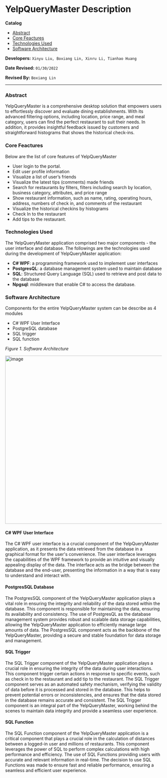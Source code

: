 # YelpQueryMaster Description

**Catalog**
- [Abstract](#Abstract)
- [Core Feactures](#Core-Feactures)
- [Technologies Used](#Technologies-Used)
- [Software Architecture](#Software-Architecture)

**Developers:** `Xinyu Liu, Boxiang Lin, Xinru Li, Tianhao Huang`

**Date Revised:** `01/30/2022`

**Revised By:** `Boxiang Lin`

---

### Abstract
YelpQueryMaster is a comprehensive desktop solution that empowers users to effortlessly discover and evaluate dining establishments. With its advanced filtering options, including location, price range, and meal category, users can find the perfect restaurant to suit their needs. In addition, it provides insightful feedback issued by customers and straightforward histograms that shows the historical check-ins.


### Core Feactures
Below are the list of core features of YelpQueryMaster
- User login to the portal.
- Edit user profile information
- Visualize a list of user’s friends
- Visualize the latest tips (comments) made friends
- Search for restaurants by filters, filters including search by location, business category, attributes, and price range
- Show restaurant information, such as name, rating, operating hours, address, numbers of check in, and comments of the restaurant
- Visualize the historical checkins by histograms
- Check In to the restaurant
- Add tips to the restaurant.

### Technologies Used
The YelpQueryMaster application comprised two major components - the user interface and database. The followings are the technologies used during the development of YelpQueryMaster application:
- **C# WPF**: a programming framework used to implement user interfaces
- **PostgresQL**: a database management system used to maintain database
- **SQL**: Structured Query Language (SQL) used to retrieve and post data to the database
- **Npgsql**: middleware that enable C# to access the database.


### Software Architecture

Components for the entire YelpQueryMaster system can be describe as 4 modules
- C# WPF User Interface
- PostgreSQL database 
- SQL trigger
- SQL function

*Figure 1. Software Architecture*

<img width="539" alt="image" src="https://user-images.githubusercontent.com/57877290/215619504-757d0b35-bbb5-4ba4-af23-341cdc702358.png">

#### C# WPF User Interface
The C# WPF user interface is a crucial component of the YelpQueryMaster application, as it presents the data retrieved from the database in a graphical format for the user's convenience. The user interface leverages the capabilities of the WPF framework to provide an intuitive and visually appealing display of the data. The interface acts as the bridge between the database and the end-user, presenting the information in a way that is easy to understand and interact with.

#### PostgresSQL Database
The PostgresSQL component of the YelpQueryMaster application plays a vital role in ensuring the integrity and reliability of the data stored within the database. This component is responsible for maintaining the data, ensuring its availability and consistency. The use of PostgresQL as the database management system provides robust and scalable data storage capabilities, allowing the YelpQueryMaster application to efficiently manage large amounts of data. The PostgresSQL component acts as the backbone of the YelpQueryMaster, providing a secure and stable foundation for data storage and management.

#### SQL Trigger
The SQL Trigger component of the YelpQueryMaster application plays a crucial role in ensuring the integrity of the data during user interactions. This component trigger certain actions in response to specific events, such as check in to the restaurant and add tip to the restaurant. The SQL Trigger component serves as an automated safety mechanism, verifying the validity of data before it is processed and stored in the database. This helps to prevent potential errors or inconsistencies, and ensures that the data stored in the database remains accurate and consistent. The SQL Trigger component is an integral part of the YelpQueryMaster, working behind the scenes to maintain data integrity and provide a seamless user experience.

#### SQL Function
The SQL Function component of the YelpQueryMaster application is a critical component that plays a crucial role in the calculation of distances between a logged-in user and millions of restaurants. This component leverages the power of SQL to perform complex calculations with high performance and efficiency. The use of SQL Functions providing users with accurate and relevant information in real-time. The decision to use SQL Functions was made to ensure fast and reliable performance, ensuring a seamless and efficient user experience.
